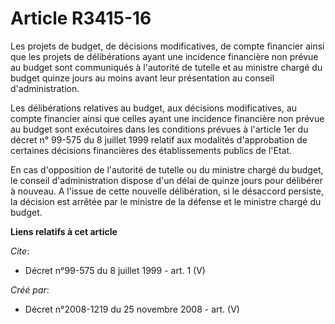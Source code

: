 # Article R3415-16

Les projets de budget, de décisions modificatives, de compte financier ainsi que les projets de délibérations ayant une
incidence financière non prévue au budget sont communiqués à l'autorité de tutelle et au ministre chargé du budget quinze
jours au moins avant leur présentation au conseil d'administration. 

Les délibérations relatives au budget, aux décisions modificatives, au compte financier ainsi que celles ayant une incidence
financière non prévue au budget sont exécutoires dans les conditions prévues à l'article 1er du décret n° 99-575 du 8 juillet
1999 relatif aux modalités d'approbation de certaines décisions financières des établissements publics de l'Etat. 

En cas d'opposition de l'autorité de tutelle ou du ministre chargé du budget, le conseil d'administration dispose d'un délai
de quinze jours pour délibérer à nouveau. A l'issue de cette nouvelle délibération, si le désaccord persiste, la décision est
arrêtée par le ministre de la défense et le ministre chargé du budget.

**Liens relatifs à cet article**

_Cite_:

  - Décret n°99-575 du 8 juillet 1999 - art. 1 (V)

_Créé par_:

  - Décret n°2008-1219 du 25 novembre 2008 - art. (V)
